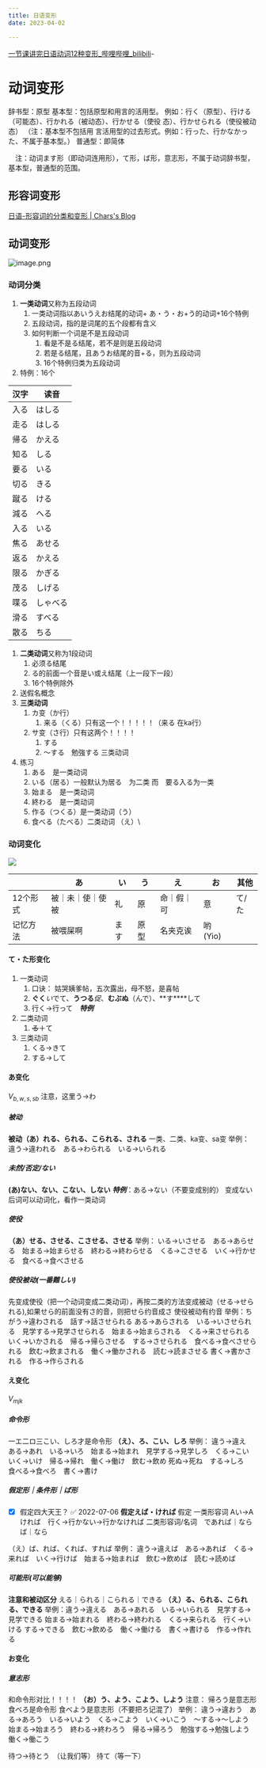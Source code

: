 ```yaml
---
title: 日语变形
date: 2023-04-02

---
```


[一节课讲完日语动词12种变形_哔哩哔哩_bilibili](
https://www.bilibili.com/video/BV1Np411f79T?spm_id_from=333.337.search-card.all.click&vd_source=338635871bb18ae304690456cef4e012)-


# 动词变形
辞书型：原型
基本型：包括原型和用言的活用型。
	例如：行く（原型）、行ける（可能态）、行かれる（被动态）、行かせる（使役 态）、行かせられる（使役被动态）
	（注：基本型不包括用
	言活用型的过去形式。例如：行った、行かなかった、不属于基本型。）
普通型：即简体
	
　注：动词ます形（即动词连用形），て形，ば形，意志形，不属于动词辞书型，基本型，普通型的范围。
 
## 形容词变形
[日语-形容词的分类和变形 | Chars's Blog](https://chars.tech/blog/japanese-adjective/)

## 动词变形

![image.png](http://oss.naglfar28.com/naglfar28/202304042234523.png)


### 动词分类
1. **一类动词**又称为五段动词
	1. 一类动词指以あいうえお结尾的动词+ あ・う・お+う的动词+16个特例
	2. 五段动词，指的是词尾的五个段都有含义
	3. 如何判断一个词是不是五段动词　
		1. 看是不是る结尾，若不是则是五段动词
		2. 若是る结尾，且あうお结尾的音+る，则为五段动词
		3. 16个特例归类为五段动词
1. 特例：16个　　　

| 汉字 |      读音    |
| ---- | -------- |
| 入る | はしる   |
| 走る | はしる   |
| 帰る | かえる   |
| 知る | しる     |
| 要る | いる     |
| 切る | きる     |
| 蹴る | ける     |
| 減る | へる     |
| 入る | いる     |
| 焦る | あせる   |
| 返る | かえる   |
| 限る | かぎる   |
| 茂る | しげる   |
| 喋る | しゃべる |
| 滑る | すべる   |
| 散る | ちる     |　



1. **二类动词**又称为1段动词
	1. 必须る结尾
	2. る的前面一个音是い或え结尾（上一段下一段）
	3. 16个特例除外
2. 送假名概念
3. **三类动词**
	1. カ变（か行）
		1. 来る（くる）只有这一个！！！！！（来る 在ka行）
	2. サ变（さ行）只有这两个！！！！
		1. する
		2. 〜する　勉強する 三类动词
4. 练习
	1. ある　是一类动词
	2. いる（居る）一般默认为居る　为二类 而　要る入る为一类
	3. 始まる　是一类动词
	4. 終わる　是一类动词
	5.  作る（つくる）是一类动词（う）
	6. 食べる（たべる）二类动词 （え）\　

### 动词变化
![](http://oss.naglfar28.com/naglfar28/202304042234000.png)



|          | あ               | い   | う   | え         | お  | 其他  |
| -------- | ---------------- | ---- | ---- | ---------- | --- | ----- |
| 12个形式 | 被｜未｜使｜使被 | 礼   | 原   | 命｜假｜可 | 意  | て/た |
| 记忆方法 | 被喂屎啊         | ます | 原型 | 名夹克诶   | 哟(Yio) |       |      |

#### て・た形变化 
1. 一类动词
	1. 口诀： 姑哭姨爹帖，五次露出，母不怒，是喜帖
	2. **ぐく***い*でて、**うつる***促*、**むぶぬ**（んで）、**す****して
	3. 行く→行って　***特例***
2. 二类动词
	1. ~~る~~＋て
3. 三类动词
	1. くる→きて
	2. する→して

#### あ变化
$V_{b,w,s,sb}$
注意，这里う→わ　

##### 被动
**被动（あ）れる、られる、こられる、される**
一类、二类、ka变、sa变
举例： 違う→違われる　ある→わられる　いる→いられる　

##### 未然/否定/ない
**(あ)ない、ない、こない、しない**  ***特例***：ある→ない（不要变成别的）
变成ない后词可以动词化，看作一类动词

##### 使役
**（あ）せる、させる、こさせる、させる**
举例： いる→いさせる　ある→あらせる　始まる→始まらせる　終わる→終わらせる　くる→こさせる　いく→行かせる　食べる→食べさせる

##### 使役被动(一番難しい)
先变成使役（把一个动词变成二类动词），再按二类的方法变成被动（せる→せられる),如果せら的前面没有さ的音，则把せら约音成さ
使役被动有约音
举例：ちがう→違わされる　話す→話させられる ある→あらされる　いる→いさせられる　見学する→見学させられる　始まる→始まらされる　くる→来させられる　いく→いかされる　帰る→帰らさせる　する→させられる　食べる→食べさせられる　飲む→飲まされる　働く→働かされる　読む→読まさせる
書く→書かされる　作る→作らされる

#### え变化
$V_{mjk}$

##### 命令形
一エ二ロ三こい、しろ才是命令形
**（え）、ろ、こい、しろ**
举例： 違う→違え　ある→あれ　いる→いろ　始まる→始まれ　見学する→見学しろ　くる→こい　いく→いけ　帰る→帰れ　働く→働け　飲む→飲め
死ぬ→死ね　する→しろ　食べる→食べろ　書く→書け

##### 假定形｜条件形｜ば形
- [x] 假定四大天王？ ✅ 2022-07-06
**假定えば・ければ**
假定 
一类形容词 Aい→Aければ　行く→行かない→行かなければ
二类形容词/名词　であれば｜ならば｜なら

（え）ば、れば、くれば、すれば
举例： 違う→違えば　ある→あれば　くる→来れば　いく→行けば　始まる→始まれば　飲む→飲めば　読む→読めば

##### 可能形(可以能够)
**注意和被动区分**
える｜られる｜こられる｜できる
**（え）る、られる、こられる、できる**
举例：違う→違える　ある→あれる　いる→いられる　見学する→見学できる
始まる→始まれる　終わる→終われる　くる→来られる　行く→いける
する→できる　飲む→飲める　働く→働ける　書く→書ける　作る→作れる

#### お变化

##### 意志形

和命令形对比！！！！
**（お）う、よう、こよう、しよう**
注意： 帰ろう是意志形 食べろ是命令形 食べよう是意志形（不要把ろ记混了）
举例： 違う→違おう　ある→あろう　いる→いよう　くる→こよう　いく→いこう　〜する→〜しよう　始まる→始まろう　終わる→終わろう　帰る→帰ろう　勉強する→勉強しよう　働く→働こう

待つ→待とう　（让我们等） 待て（等一下）

